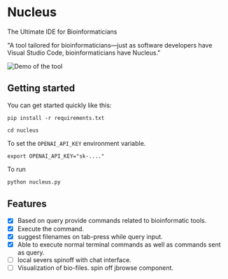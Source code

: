
# Nucleus
The Ultimate IDE for Bioinformaticians

"A tool tailored for bioinformaticians—just as software developers have Visual Studio Code, bioinformaticians have Nucleus."


![Demo of the tool](assets/demo.gif)

## Getting started

You can get started quickly like this:

```
pip install -r requirements.txt

cd nucleus
```

To set the `OPENAI_API_KEY` environment variable.
```
export OPENAI_API_KEY="sk-...."
```

To run
```python
python nucleus.py
```

## Features
- [x] Based on query provide commands related to bioinformatic tools.
- [x] Execute the command.
- [x] suggest filenames on tab-press while query input.
- [x] Able to execute normal terminal commands as well as commands sent as query.
- [ ] local severs spinoff with chat interface.
- [ ] Visualization of bio-files. spin off jbrowse component.
